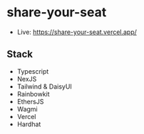 # share-your-seat

- Live: https://share-your-seat.vercel.app/

## Stack

- Typescript
- NexJS
- Tailwind & DaisyUI
- Rainbowkit
- EthersJS
- Wagmi
- Vercel
- Hardhat